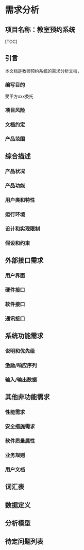 # 需求分析

## 项目名称：教室预约系统

[TOC]



## 引言

本文档是教师预约系统的需求分析文档，

### 编写目的

受甲方xxx委托

### 项目风险

### 文档约定

### 产品范围

## 综合描述

### 产品状况

### 产品功能

### 用户类和特性

### 运行环境

### 设计和实现限制

### 假设和约束

## 外部接口需求

### 用户界面

### 硬件接口

### 软件接口

### 通讯接口

## 系统功能需求

### 说明和优先级

### 激励/响应序列

### 输入/输出数据

## 其他非功能需求

### 性能需求

### 安全措施需求

### 软件质量属性

### 业务规则

### 用户文档

## 词汇表

## 数据定义

## 分析模型

## 待定问题列表

